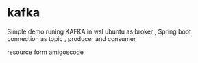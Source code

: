 # kafka
Simple demo runing KAFKA in wsl ubuntu as broker , Spring boot connection as topic , producer and consumer 

resource form amigoscode
